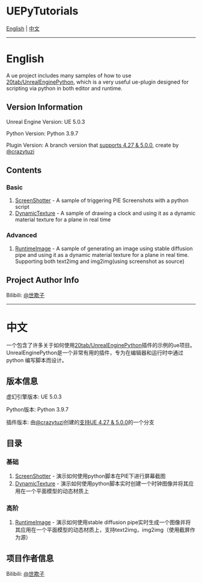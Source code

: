 # UEPyTutorials

[English](#english) | [中文](#中文)

---

# English

A ue project includes many samples of how to use [20tab/UnrealEnginePython](https://github.com/20tab/UnrealEnginePython), which is a very useful ue-plugin designed for scripting via python in both editor and runtime.

## Version Information

Unreal Engine Version: UE 5.0.3

Python Version: Python 3.9.7

Plugin Version: A branch version that [supports 4.27 & 5.0.0](https://github.com/crazytuzi/UnrealEnginePython), create by [@crazytuzi](https://github.com/crazytuzi)

## Contents

### Basic

1. [ScreenShotter](https://github.com/kprimo/UEPyTutorials/blob/main/Content/Scripts/Basic/ScreenShotter/pie_screenshotter.py) - A sample of triggering PIE Screenshots with a python script
2. [DynamicTexture](https://github.com/kprimo/UEPyTutorials/blob/main/Content/Scripts/Basic/DynamicTexture/dynamic_texture.py) - A sample of drawing a clock and using it as a dynamic material texture for a plane in real time

### Advanced

1. [RuntimeImage](https://github.com/kprimo/UEPyTutorials/blob/main/Content/Scripts/Advanced/StableDiffusion/RuntimeImage/runtime_image_from_prompts.py) - A sample of generating an image using stable diffusion pipe and using it as a dynamic material texture for a plane in real time. Supporting both text2img and img2img(using screenshot as source)

## Project Author Info

Bilibili: [@世欺子](https://www.bilibili.com/video/BV1KJ411x7SY)

---

# 中文

一个包含了许多关于如何使用[20tab/UnrealEnginePython](https://github.com/20tab/UnrealEnginePython)插件的示例的ue项目。UnrealEnginePython是一个非常有用的插件，专为在编辑器和运行时中通过 python 编写脚本而设计。

## 版本信息

虚幻引擎版本: UE 5.0.3

Python版本: Python 3.9.7

插件版本: 由[@crazytuzi](https://github.com/crazytuzi)创建的[支持UE 4.27 & 5.0.0](https://github.com/crazytuzi/UnrealEnginePython)的一个分支

## 目录

### 基础

1. [ScreenShotter](https://github.com/kprimo/UEPyTutorials/blob/main/Content/Scripts/Basic/ScreenShotter/pie_screenshotter.py) - 演示如何使用python脚本在PIE下进行屏幕截图
2. [DynamicTexture](https://github.com/kprimo/UEPyTutorials/blob/main/Content/Scripts/Basic/DynamicTexture/dynamic_texture.py) - 演示如何使用python脚本实时创建一个时钟图像并将其应用在一个平面模型的动态材质上

### 高阶

1. [RuntimeImage](https://github.com/kprimo/UEPyTutorials/blob/main/Content/Scripts/Advanced/StableDiffusion/RuntimeImage/runtime_image_from_prompts.py) - 演示如何使用stable diffusion pipe实时生成一个图像并将其应用在一个平面模型的动态材质上，支持text2img，img2img（使用截屏作为源）

## 项目作者信息

Bilibili: [@世欺子](https://www.bilibili.com/video/BV1KJ411x7SY)
